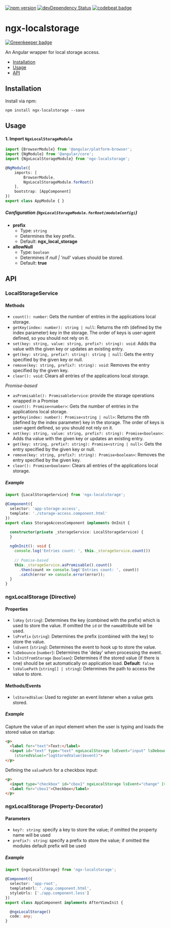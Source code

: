 [![npm version](https://img.shields.io/npm/v/ngx-localstorage.svg)](https://www.npmjs.com/package/ngx-localstorage)
[![devDependency Status](https://david-dm.org/bohoffi/ngx-localstorage/dev-status.svg?branch=master)](https://david-dm.org/bohoffi/ngx-localstorage)
[![codebeat badge](https://codebeat.co/badges/cf801d03-660b-49cb-9fc6-402fcf2da174)](https://codebeat.co/projects/github-com-bohoffi-ngx-localstorage-master)
# ngx-localstorage 

[![Greenkeeper badge](https://badges.greenkeeper.io/bohoffi/ngx-localstorage.svg)](https://greenkeeper.io/)

An Angular wrapper for local storage access.

* [Installation](#installation)
* [Usage](#usage)
* [API](#api)

## Installation
Install via npm:
```
npm install ngx-localstorage --save
```

## Usage

#### 1. Import `NgxLocalStorageModule`

```ts
import {BrowserModule} from '@angular/platform-browser';
import {NgModule} from '@angular/core';
import {NgxLocalStorageModule} from 'ngx-localstorage';

@NgModule({
    imports: [
        BrowserModule,
        NgxLocalStorageModule.forRoot()
    ],
    bootstrap: [AppComponent]
})
export class AppModule { }
```

##### Configuration (`NgxLocalStorageModule.forRoot(moduleConfig)`)

* __prefix__
  * Type: `string`
  * Determines the key prefix.
  * Default: __ngx_local_storage__
* __allowNull__
  * Type: `boolean`
  * Determines if _null | 'null'_ values should be stored.
  * Default: __true__
  
## API

### LocalStorageService

#### Methods

- `count(): number`: Gets the number of entries in the applications local storage.
- `getKey(index: number): string | null`: Returns the nth (defined by the index parameter) key in the storage. The order of keys is user-agent defined, so you should not rely on it.
- `set(key: string, value: string, prefix?: string): void`: Adds tha value with the given key or updates an existing entry.
- `get(key: string, prefix?: string): string | null`: Gets the entry specified by the given key or null.
- `remove(key: string, prefix?: string): void`: Removes the entry specified by the given key.
- `clear(): void`: Clears all entries of the applications local storage.

_Promise-based_

- `asPromisable(): PromisableService`: provide the storage operations wrapped in a Promise
- `count(): Promise<number>`: Gets the number of entries in the applications local storage.
- `getKey(index: number): Promise<string | null>`: Returns the nth (defined by the index parameter) key in the storage. The order of keys is user-agent defined, so you should not rely on it.
- `set(key: string, value: string, prefix?: string): Promise<boolean>`: Adds tha value with the given key or updates an existing entry.
- `get(key: string, prefix?: string): Promise<string | null>`: Gets the entry specified by the given key or null.
- `remove(key: string, prefix?: string): Promise<boolean>`: Removes the entry specified by the given key.
- `clear(): Promise<boolean>`: Clears all entries of the applications local storage.

##### Example

```ts
import {LocalStorageService} from 'ngx-localstorage';

@Component({
  selector: 'app-storage-access',
  template: './storage-access.component.html'
})
export class StorageAccessComponent implements OnInit {

  constructor(private _storageService: LocalStorageService) {
  }
  
  ngOnInit(): void {
    console.log('Entries count: ', this._storageService.count())
  
    // Pomise-based
    this._storageService.asPromisable().count()
      .then(count => console.log('Entries count: ', count))
      .catch(error => console.error(error));
  }
}
```

### ngxLocalStorage (Directive)

#### Properties

- `lsKey` (`string`): Determines the key (combined with the prefix) which is used to store the value. If omitted the `id` or the `name`attribute will be used.
- `lsPrefix` (`string`): Determines the prefix (combined with the key) to store the value.
- `lsEvent` (`string`): Determines the event to hook up to store the value.
- `lsDebounce` (`number`): Determines the 'delay' when processing the event.
- `lsInitFromStorage` (`boolean`): Determines if the stored value (if there is one) should be set automatically on application load. __Default__: `false`
- `lsValuePath` (`string[] | string`): Determines the path to access the value to store.

#### Methods/Events

- `lsStoredValue`: Used to register an event listener when a value gets stored.

##### Example

Capture the value of an input element when the user is typing and loads the stored value on startup:
```html
<p>
  <label for="text">Text:</label>
  <input id="text" type="text" ngxLocalStorage lsEvent="input" lsDebounce="500" lsInitFromStorage="true"
    (storedValue)="logStoredValue($event)">
</p>
```

Defining the `valuePath` for a checkbox input:
```html
<p>
  <input type="checkbox" id="cbox1" ngxLocalStorage lsEvent="change" [valuePath]="['checked']">
  <label for="cbox1">Checkbox</label>
</p>
```

### ngxLocalStorage (Property-Decorator)

#### Parameters

- `key?: string`: specify a key to store the value; if omitted the property name will be used
- `prefix?: string`: specify a prefix to store the value; if omitted the modules default prefix will be used

##### Example

```ts
import {ngxLocalStorage} from 'ngx-localstorage';

@Component({
  selector: 'app-root',
  templateUrl: './app.component.html',
  styleUrls: ['./app.component.less']
})
export class AppComponent implements AfterViewInit {

  @ngxLocalStorage()
  code: any;
}
```
